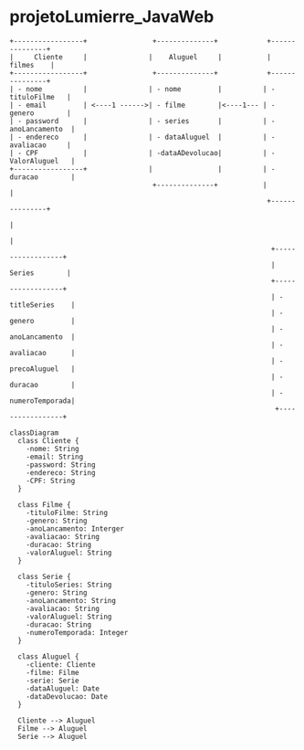 
# projetoLumierre_JavaWeb
    +-----------------+                +--------------+            +---------------+
    |     Cliente     |               |    Aluguel     |           |     filmes    |
    +-----------------+                +--------------+            +---------------+
    | - nome          |               | - nome         |          | - tituloFilme   |
    | - email         | <----1 ------>| - filme        |<----1--- | - genero        |
    | - password      |               | - series       |          | -anoLancamento  |
    | - endereco      |               | - dataAluguel  |          | - avaliacao     |
    | - CPF           |               | -dataADevolucao|          | -ValorAluguel   |
    +-----------------+               |                |          | -duracao        |
                                       +--------------+           |                 |
                                                                   +---------------+
                                                                           |
                                                                           |
                                                                    +------------------+
                                                                    |    Series        |
                                                                    +------------------+
                                                                    | - titleSeries    |
                                                                    | - genero         |
                                                                    | - anoLancamento  |
                                                                    | - avaliacao      |
                                                                    | - precoAluguel   |
                                                                    | - duracao        |
                                                                    | - numeroTemporada|
                                                                     +-----------------+


```mermaid
classDiagram
  class Cliente {
    -nome: String
    -email: String
    -password: String
    -endereco: String
    -CPF: String
  }

  class Filme {
    -tituloFilme: String
    -genero: String
    -anoLancamento: Interger
    -avaliacao: String
    -duracao: String
    -valorAluguel: String
  }

  class Serie {
    -tituloSeries: String
    -genero: String
    -anoLancamento: String
    -avaliacao: String
    -valorAluguel: String
    -duracao: String
    -numeroTemporada: Integer
  }

  class Aluguel {
    -cliente: Cliente
    -filme: Filme
    -serie: Serie
    -dataAluguel: Date
    -dataDevolucao: Date
  }

  Cliente --> Aluguel
  Filme --> Aluguel
  Serie --> Aluguel


```
